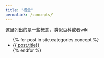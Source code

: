 ```yaml
---
title: "概念"
permalink: /concepts/
---
```


这里列出的是一些概念，类似百科或者wiki

<ul class="myposts">
{% for post in site.categories.concept %}
    <li>
        <a href="{{ site.baseurl }}{{ post.url }}">{{ post.title}}</a>
    </li>
{% endfor %}
</ul>
